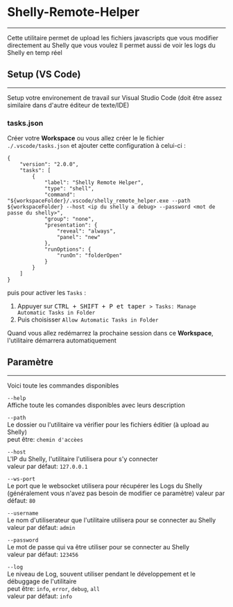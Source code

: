 # Shelly-Remote-Helper
***
Cette utilitaire permet de upload les fichiers javascripts que vous modifier directement au Shelly que vous voulez
Il permet aussi de voir les logs du Shelly en temp réel

## Setup (VS Code)
***
Setup votre environement de travail sur Visual Studio Code (doit être assez similaire dans d'autre éditeur de texte/IDE)

### tasks.json
Créer votre **Workspace** ou vous allez créer le le fichier ``./.vscode/tasks.json`` et ajouter cette configuration à celui-ci :

```
{
    "version": "2.0.0",
    "tasks": [
        {
            "label": "Shelly Remote Helper",
            "type": "shell",
            "command": "${workspaceFolder}/.vscode/shelly_remote_helper.exe --path ${workspaceFolder} --host <ip du shelly a debug> --password <mot de passe du shelly>",
            "group": "none",
            "presentation": {
                "reveal": "always",
                "panel": "new"
            },
            "runOptions": {
                "runOn": "folderOpen"
            }
        }
    ]
}
```
puis pour activer les ``Tasks`` :

1. Appuyer sur <kbd>CTRL</kdb> + <kbd>SHIFT</kdb> + <kbd>P</kdb> et taper ``> Tasks: Manage Automatic Tasks in Folder``
2. Puis choisisser ``Allow Automatic Tasks in Folder``

Quand vous allez redémarrez la prochaine session dans ce **Workspace**, l'utilitaire démarrera automatiquement

## Paramètre
***
Voici toute les commandes disponibles  

``--help``  
Affiche toute les comandes disponibles avec leurs description  

``--path``  
Le dossier ou l'utilitaire va vérifier pour les fichiers éditier (à upload au  Shelly)  
peut être: ``chemin d'accèes``

``--host``  
L'IP du Shelly, l'utilitaire l'utilisera pour s'y connecter  
valeur par défaut: ``127.0.0.1``

``--ws-port``  
Le port que le websocket utilisera pour récupérer les Logs du Shelly  (généralement vous n'avez pas besoin de modifier ce paramètre)
valeur par défaut: ``80``  

``--username``  
Le nom d'utiliserateur que l'utilitaire utilisera pour se connecter au Shelly  
valeur par défaut: ``admin``  

``--password``  
Le mot de passe qui va être utiliser pour se connecter au Shelly  
valeur par défaut: ``123456``  

``--log``  
Le niveau de Log, souvent utiliser pendant le développement et le débuggage de l'utilitaire  
peut être: ``info``, ``error``, ``debug``, ``all``  
valeur par défaut: ``info``

